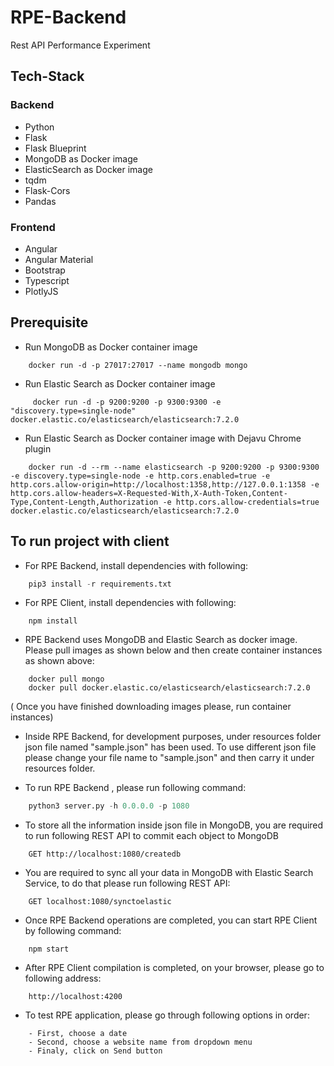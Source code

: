 # RPE-Backend
Rest API Performance Experiment

## Tech-Stack

### Backend
- Python
- Flask
- Flask Blueprint
- MongoDB as Docker image
- ElasticSearch as Docker image
- tqdm
- Flask-Cors
- Pandas

### Frontend
- Angular
- Angular Material
- Bootstrap
- Typescript
- PlotlyJS

## Prerequisite

- Run MongoDB as Docker container image
```
    docker run -d -p 27017:27017 --name mongodb mongo
```

- Run Elastic Search as Docker container image
```
     docker run -d -p 9200:9200 -p 9300:9300 -e "discovery.type=single-node" docker.elastic.co/elasticsearch/elasticsearch:7.2.0
```

- Run Elastic Search as Docker container image with Dejavu Chrome plugin
```
    docker run -d --rm --name elasticsearch -p 9200:9200 -p 9300:9300 -e discovery.type=single-node -e http.cors.enabled=true -e http.cors.allow-origin=http://localhost:1358,http://127.0.0.1:1358 -e http.cors.allow-headers=X-Requested-With,X-Auth-Token,Content-Type,Content-Length,Authorization -e http.cors.allow-credentials=true docker.elastic.co/elasticsearch/elasticsearch:7.2.0
```


## To run project with client

- For RPE Backend, install dependencies with following:

```python
    pip3 install -r requirements.txt
```

- For RPE Client, install dependencies with following:

``` 
    npm install
```

- RPE Backend uses MongoDB and Elastic Search as docker image. Please pull images as shown below
and then create container instances as shown above:

```
    docker pull mongo
    docker pull docker.elastic.co/elasticsearch/elasticsearch:7.2.0
```

( Once you have finished downloading images please, run container instances)

- Inside RPE Backend, for development purposes, under resources folder json file named "sample.json"
has been used. To use different json file please change your file name to "sample.json" and then
carry it under resources folder.

- To run RPE Backend , please run following command:

```python
    python3 server.py -h 0.0.0.0 -p 1080
```

- To store all the information inside json file in MongoDB, you are required to run following REST API
to commit each object to MongoDB

```
    GET http://localhost:1080/createdb
```

- You are required to sync all your data in MongoDB with Elastic Search Service, to do that
please run following REST API: 

```
    GET localhost:1080/synctoelastic
```

- Once RPE Backend operations are completed, you can start RPE Client by following command:

```
    npm start
```

- After RPE Client compilation is completed, on your browser, please go to following address:

```
    http://localhost:4200
```

- To test RPE application, please go through following options in order:
```
    - First, choose a date 
    - Second, choose a website name from dropdown menu
    - Finaly, click on Send button
```
